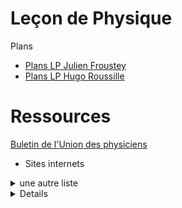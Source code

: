 # Leçon de Physique

Plans

- [Plans LP Julien Froustey](Plans_JF_2019.pdf) 
- [Plans LP Hugo Roussille](plans_lecon_physique.pdf) 

# Ressources

[Buletin de l'Union des physiciens](BUP.md) 

- Sites internets


<details>
  <summary>
    une autre liste
  </summary>
    1. site 1
</details>
<details>
   1. site 1
</details>
